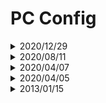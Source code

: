 # PC Config

<details>
    <summary>2020/12/29</summary>

### CPU

Name: [AMD Ryzen™ 5 3600](https://www.amd.com/en/products/cpu/amd-ryzen-5-3600) (Rank: 107 - update 2020/04/05)

### CPU Fan

Name: [Noctua NH-U14S](https://noctua.at/en/nh-u14s)

### GPU

Name: [PALIT GeForce RTX™ 2070 Dual](http://www.palit.com/palit/vgapro.php?id=3076&lang=en) (Rank 14 - update 2020/04/09)

### Motherboard

Name: [X570 Phantom Gaming 4](https://www.asrock.com/MB/AMD/X570%20Phantom%20Gaming%204/index.asp)
Socket: AMD AM4 Socket Ryzen™ 2000 and 3000 Series

### RAM

Name: [G.SKILL F4-3600C19D-16GSXWB (DDR4 PC4-28800 8GB 2枚組)](https://www.gskill.com/product/165/169/1536046032/F4-3600C19D-16GSXWB) (Rank 217 - update 2020/04/05)

### SSD

1) Name: [Intel SSD 520 Series 120GB SATA6Gb/s (MLC)](https://ark.intel.com/content/www/us/en/ark/products/66248/intel-ssd-520-series-120gb-2-5in-sata-6gb-s-25nm-mlc.html)

2) Name: [Crucial P1 CT1000P1SSD8JP (1TB)](https://www.crucial.com/ssd/p1/ct1000p1ssd8)

### HDD

Name: [Seagate Barracuda ST1000DM010 1TB 7200 RPM 64MB Cache SATA 6.0Gb/s 3.5"](https://hdd.userbenchmark.com/Seagate-Barracuda-1TB-2016/Rating/3896)

### M.2 WiFi Module

Name: M.2 NGFF AX200NGW

### Power Supply

Name: [Antec NeoECO 650C NE650C 650W ATX12V 80 PLUS BRONZE](https://antec.com/product/power/ne650c.php)

### Case

Name: [Corsair Carbide 300R](https://www.corsair.com/us/en/Categories/Products/Cases/Carbide-Series%E2%84%A2-300R-Compact-PC-Gaming-Case/p/CC-9011014-WW)

</details>

<details>
    <summary>2020/08/11</summary>

### CPU

Name: [AMD Ryzen™ 5 3600](https://www.amd.com/en/products/cpu/amd-ryzen-5-3600) (Rank: 107 - update 2020/04/05)

### CPU Fan

Name: [Noctua NH-U14S](https://noctua.at/en/nh-u14s)

### GPU

Name: [PALIT GeForce RTX™ 2070 Dual](http://www.palit.com/palit/vgapro.php?id=3076&lang=en) (Rank 14 - update 2020/04/09)

### Motherboard

Name: [X570 Phantom Gaming 4](https://www.asrock.com/MB/AMD/X570%20Phantom%20Gaming%204/index.asp)
Socket: AMD AM4 Socket Ryzen™ 2000 and 3000 Series

### RAM

Name: [G.SKILL F4-3600C19D-16GSXWB (DDR4 PC4-28800 8GB 2枚組)](https://www.gskill.com/product/165/169/1536046032/F4-3600C19D-16GSXWB) (Rank 217 - update 2020/04/05)

### SSD

1) Name: [Intel SSD 520 Series 120GB SATA6Gb/s (MLC)](https://ark.intel.com/content/www/us/en/ark/products/66248/intel-ssd-520-series-120gb-2-5in-sata-6gb-s-25nm-mlc.html)

2) Name: [Crucial P1 CT1000P1SSD8JP (1TB)](https://www.crucial.com/ssd/p1/ct1000p1ssd8)

### HDD

Name: [Seagate Barracuda ST1000DM010 1TB 7200 RPM 64MB Cache SATA 6.0Gb/s 3.5"](https://hdd.userbenchmark.com/Seagate-Barracuda-1TB-2016/Rating/3896)

### Power Supply

Name: [Antec NeoECO 650C NE650C 650W ATX12V 80 PLUS BRONZE](https://antec.com/product/power/ne650c.php)

### Case

Name: [Corsair Carbide 300R](https://www.corsair.com/us/en/Categories/Products/Cases/Carbide-Series%E2%84%A2-300R-Compact-PC-Gaming-Case/p/CC-9011014-WW)

</details>

<details>
    <summary>2020/04/07</summary>

### CPU

Name: [AMD Ryzen™ 5 3600](https://www.amd.com/en/products/cpu/amd-ryzen-5-3600) (Rank: 107 - update 2020/04/05)

### GPU

Name: [PALIT GeForce RTX™ 2070 Dual](http://www.palit.com/palit/vgapro.php?id=3076&lang=en) (Rank 14 - update 2020/04/09)

### Motherboard

Name: [X570 Phantom Gaming 4](https://www.asrock.com/MB/AMD/X570%20Phantom%20Gaming%204/index.asp)
Socket: AMD AM4 Socket Ryzen™ 2000 and 3000 Series

### RAM

Name: [G.SKILL F4-3600C19D-16GSXWB (DDR4 PC4-28800 8GB 2枚組)](https://www.gskill.com/product/165/169/1536046032/F4-3600C19D-16GSXWB) (Rank 217 - update 2020/04/05)

### SSD

1) Name: [Intel SSD 520 Series 120GB SATA6Gb/s (MLC)](https://ark.intel.com/content/www/us/en/ark/products/66248/intel-ssd-520-series-120gb-2-5in-sata-6gb-s-25nm-mlc.html)

2) Name: [Crucial P1 CT1000P1SSD8JP (1TB)](https://www.crucial.com/ssd/p1/ct1000p1ssd8)

### HDD

Name: [Seagate Barracuda ST1000DM010 1TB 7200 RPM 64MB Cache SATA 6.0Gb/s 3.5"](https://hdd.userbenchmark.com/Seagate-Barracuda-1TB-2016/Rating/3896)

### Power Supply

Name: [Antec NeoECO 650C NE650C 650W ATX12V 80 PLUS BRONZE](https://antec.com/product/power/ne650c.php)

### Case

Name: [Corsair Carbide 300R](https://www.corsair.com/us/en/Categories/Products/Cases/Carbide-Series%E2%84%A2-300R-Compact-PC-Gaming-Case/p/CC-9011014-WW)

</details>

<details>
    <summary>2020/04/05</summary>

### CPU

Name: [AMD Ryzen™ 5 3600](https://www.amd.com/en/products/cpu/amd-ryzen-5-3600) (Rank: 107 - update 2020/04/05)

### GPU

Name: [GIGABYTE GeForce GTX 650 Ti OC](https://www.gigabyte.com/Graphics-Card/GV-N105TWF2OC-4GD#kf) (Rank 323 - update 2020/04/05)

### Motherboard

Name: [X570 Phantom Gaming 4](https://www.asrock.com/MB/AMD/X570%20Phantom%20Gaming%204/index.asp)
Socket: AMD AM4 Socket Ryzen™ 2000 and 3000 Series

### RAM

Name: [G.SKILL F4-3600C19D-16GSXWB (DDR4 PC4-28800 8GB 2枚組)](https://www.gskill.com/product/165/169/1536046032/F4-3600C19D-16GSXWB) (Rank 217 - update 2020/04/05)

### SSD

Name: [Intel SSD 520 Series 120GB SATA6Gb/s (MLC)](https://ark.intel.com/content/www/us/en/ark/products/66248/intel-ssd-520-series-120gb-2-5in-sata-6gb-s-25nm-mlc.html)

### HDD

Name: [Seagate Barracuda ST1000DM010 1TB 7200 RPM 64MB Cache SATA 6.0Gb/s 3.5"](https://hdd.userbenchmark.com/Seagate-Barracuda-1TB-2016/Rating/3896)

### Power Supply

Name: [Antec NeoECO 650C NE650C 650W ATX12V 80 PLUS BRONZE](https://antec.com/product/power/ne650c.php)

### Case

Name: [Corsair Carbide 300R](https://www.corsair.com/us/en/Categories/Products/Cases/Carbide-Series%E2%84%A2-300R-Compact-PC-Gaming-Case/p/CC-9011014-WW)

</details>

<details>
    <summary>2013/01/15</summary>

### CPU

Name: [Intel Core i7-3770 @ 3.40GHz](https://ark.intel.com/content/www/us/en/ark/products/65719/intel-core-i7-3770-processor-8m-cache-up-to-3-90-ghz.html) (Rank 566 - update 2020/04/05)
Socket: LDA 1155

### GPU

Name: [GIGABYTE GeForce GTX 650 Ti OC](https://www.gigabyte.com/Graphics-Card/GV-N105TWF2OC-4GD#kf) (Rank 323 - update 2020/04/05)

### Motherboard

Name: [Intel Z77H2-A3](http://www.ecs.com.tw/ECSWebSite/Product/Product_Overview/EN/Motherboard/Z77H2-A3%20-LL-V1-DO-2-RR-/Socket%201155-LL-Intel-RR-)
Socket: LDA 1155

### RAM

Name: [4 GB PC3-12800 DDR3 SDRAM Kingston 99U5471-034.A00LF x 2]() (Rank 1114 - update 2020/04/05)

### SSD

Name: [Intel SSD 520 Series 120GB SATA6Gb/s (MLC)](https://ark.intel.com/content/www/us/en/ark/products/66248/intel-ssd-520-series-120gb-2-5in-sata-6gb-s-25nm-mlc.html)

### HDD

Name: [Seagate Barracuda ST1000DM010 1TB 7200 RPM 64MB Cache SATA 6.0Gb/s 3.5"](https://hdd.userbenchmark.com/Seagate-Barracuda-1TB-2016/Rating/3896)

### Power Supply

Name: [Antec NeoECO 650C NE650C 650W ATX12V 80 PLUS BRONZE](https://antec.com/product/power/ne650c.php)

### Case

Name: [Corsair Carbide 300R](https://www.corsair.com/us/en/Categories/Products/Cases/Carbide-Series%E2%84%A2-300R-Compact-PC-Gaming-Case/p/CC-9011014-WW)

</details>
